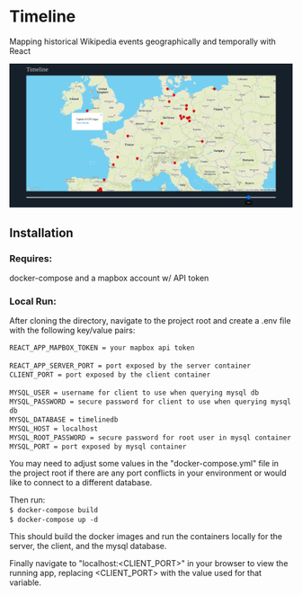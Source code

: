 # Timeline

Mapping historical Wikipedia events geographically and temporally with React

<img src="https://github.com/rdcolema/timeline/blob/master/assets/sample.jpg" />

## Installation

### Requires:
docker-compose and a mapbox account w/ API token

### Local Run:
After cloning the directory, navigate to the project root and create a .env file with the following key/value pairs:

```
REACT_APP_MAPBOX_TOKEN = your mapbox api token

REACT_APP_SERVER_PORT = port exposed by the server container
CLIENT_PORT = port exposed by the client container

MYSQL_USER = username for client to use when querying mysql db
MYSQL_PASSWORD = secure password for client to use when querying mysql db
MYSQL_DATABASE = timelinedb
MYSQL_HOST = localhost
MYSQL_ROOT_PASSWORD = secure password for root user in mysql container
MYSQL_PORT = port exposed by mysql container
```

You may need to adjust some values in the "docker-compose.yml" file in the project root if there are any port conflicts in your environment or would like to connect to a different database.

Then run: </br>
`$ docker-compose build` </br>
`$ docker-compose up -d`

This should build the docker images and run the containers locally for the server, the client, and the mysql database.

Finally navigate to "localhost:<CLIENT_PORT>" in your browser to view the running app, replacing <CLIENT_PORT> with the value used for that variable.
